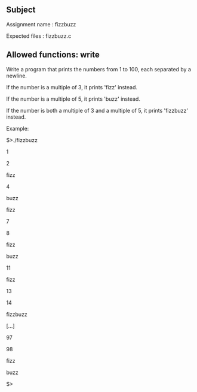## Subject

Assignment name  : fizzbuzz

Expected files   : fizzbuzz.c

Allowed functions: write
--------------------------------------------------------------------------------

Write a program that prints the numbers from 1 to 100, each separated by a
newline.

If the number is a multiple of 3, it prints 'fizz' instead.

If the number is a multiple of 5, it prints 'buzz' instead.

If the number is both a multiple of 3 and a multiple of 5, it prints 'fizzbuzz' instead.

Example:

$>./fizzbuzz

1

2

fizz

4

buzz

fizz

7

8

fizz

buzz

11

fizz

13

14

fizzbuzz

[...]

97

98

fizz

buzz

$>

